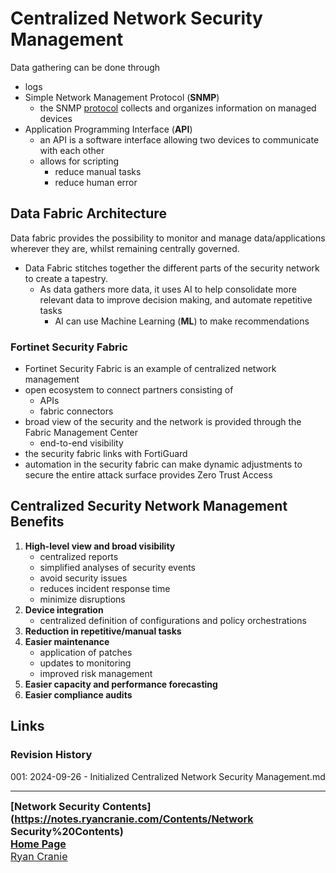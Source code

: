 # Centralized Network Security Management

Data gathering can be done through
- logs
- Simple Network Management Protocol (**SNMP**)
	- the SNMP [protocol](https://notes.ryancranie.com/Notes/Network%20Technologies/Protocols) collects and organizes information on managed devices
- Application Programming Interface (**API**)
	- an API is a software interface allowing two devices to communicate with each other
	- allows for scripting
		- reduce manual tasks
		- reduce human error

## Data Fabric Architecture
Data fabric provides the possibility to monitor and manage data/applications wherever they are, whilst remaining centrally governed.
- Data Fabric stitches together the different parts of the security network to create a tapestry.
	- As data gathers more data, it uses AI to help consolidate more relevant data to improve decision making, and automate repetitive tasks
		- AI can use Machine Learning (**ML**) to make recommendations

### Fortinet Security Fabric
- Fortinet Security Fabric is an example of centralized network management
- open ecosystem to connect partners consisting of
	- APIs
	- fabric connectors
- broad view of the security and the network is provided through the Fabric Management Center
	- end-to-end visibility
- the security fabric links with FortiGuard
- automation in the security fabric can make dynamic adjustments to secure the entire attack surface provides Zero Trust Access

## Centralized Security Network Management Benefits
1. **High-level view and broad visibility**
	- centralized reports
	- simplified analyses of security events
	- avoid security issues
	- reduces incident response time
	- minimize disruptions
2. **Device integration**
	- centralized definition of configurations and policy orchestrations
3. **Reduction in repetitive/manual tasks**
4. **Easier maintenance**
	- application of patches
	- updates to monitoring
	- improved risk management
5. **Easier capacity and performance forecasting**
6. **Easier compliance audits**
## Links
### Revision History
001: 2024-09-26 - Initialized Centralized Network Security Management.md

---
<font size=3><b>[Network Security Contents](https://notes.ryancranie.com/Contents/Network Security%20Contents)<br>
[Home Page](https://notes.ryancranie.com)<br></b>
[Ryan Cranie](https://www.ryancranie.com)</font>